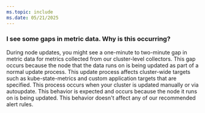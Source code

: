 ```yaml
---
ms.topic: include
ms.date: 05/21/2025
---
```


### I see some gaps in metric data. Why is this occurring?

During node updates, you might see a one-minute to two-minute gap in metric data for metrics collected from our cluster-level collectors. This gap occurs because the node that the data runs on is being updated as part of a normal update process. This update process affects cluster-wide targets such as kube-state-metrics and custom application targets that are specified. This process occurs when your cluster is updated manually or via autoupdate. This behavior is expected and occurs because the node it runs on is being updated. This behavior doesn't affect any of our recommended alert rules.
